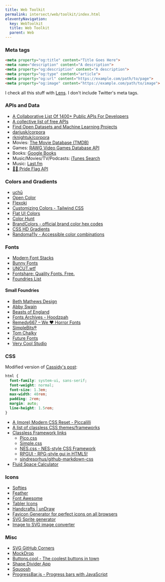 ```yaml
---
title: Web Toolkit
permalink: intersect/web/toolkit/index.html
eleventyNavigation:
  key: WebToolkit
  title: Web Toolkit
  parent: Web
---
```


### Meta tags

```html
<meta property="og:title" content="Title Goes Here">
<meta name="description" content="A description">
<meta property="og:description" content="A description">
<meta property="og:type" content="article">
<meta property="og:url" content="https://example.com/path/to/page">
<meta property="og:image" content="https://example.com/path/to/image">
```

I check all this stuff with [Lens](https://lens.rknight.me). I don't include Twitter's meta tags.

### APIs and Data

- [A Collaborative List Of 1400+ Public APIs For Developers](https://publicapis.dev/)
- [A collective list of free APIs](https://github.com/public-apis/public-apis)
- [Find Open Datasets and Machine Learning Projects](https://www.kaggle.com/datasets)
- [dariusk/corpora](https://github.com/dariusk/corpora)
- [rknightuk/corpora](https://github.com/rknightuk/corpora)
- Movies: [The Movie Database (TMDB)](https://www.themoviedb.org/)
- Games: [RAWG Video Games Database API](https://rawg.io/apidocs)
- Books: [Google Books](https://developers.google.com/books/docs/v1/using)
- Music/Movies/TV/Podcasts: [iTunes Search](https://developer.apple.com/library/archive/documentation/AudioVideo/Conceptual/iTuneSearchAPI/index.html)
- Music: [Last.fm](https://www.last.fm/api)
- [🏳️‍🌈 Pride Flag API](https://pride.dev/)

### Colors and Gradients

- [uchū](https://uchu.style)
- [Open Color](https://yeun.github.io/open-color/)
- [Flexoki](https://stephango.com/flexoki)
- [Customizing Colors - Tailwind CSS](https://tailwindcss.com/docs/customizing-colors)
- [Flat UI Colors](https://flatuicolors.com/)
- [Color Hunt](https://colorhunt.co)
- [BrandColors - official brand color hex codes](https://brandcolors.net/)
- [CSS HD Gradients](https://gradient.style/)
- [Randoma11y - Accessible color combinations](https://randoma11y.com/)

### Fonts

- [Modern Font Stacks](https://modernfontstacks.com/)
- [Bunny Fonts](https://bunny.net/fonts/)
- [UNCUT.wtf](https://uncut.wtf/)
- [Fontshare: Quality Fonts. Free.](https://www.fontshare.com/)
- [Foundries List](https://type-atlas.xyz/foundries/)

#### Small Foundries

- [Beth Mathews Design](https://www.bethmathews.com/shop)
- [Abby Swain](https://www.abbyswain.com/font-shop)
- [Beasts of England](https://beastsofengland.co/)
- [Fonts Archives - Hoodzpah](https://hoodzpahdesign.com/product-category/fonts/)
- [Remedy667 – We ♥ Horror Fonts](https://remedy667.com/)
- [SimpleBits®](https://simplebits.shop/collections/fonts)
- [Tom Chalky](https://tomchalky.com/product-category/fonts/)
- [Future Fonts](https://www.futurefonts.xyz/)
- [Very Cool Studio](https://verycoolstudio.com/)

### CSS

Modified version of [Cassidy's post](https://blog.cassidoo.co/post/base-css/):

```css
html {
  font-family: system-ui, sans-serif;
  font-weight: normal;
  font-size: 1.3em;
  max-width: 40rem;
  padding: 2rem;
  margin: auto;
  line-height: 1.5rem;
}
```

- [A (more) Modern CSS Reset - Piccalilli](https://piccalil.li/blog/a-more-modern-css-reset/)
- [A list of classless CSS themes/frameworks](https://github.com/dbohdan/classless-css)
- [Classless Framework links](https://links.rknight.me/guest/tags/30)
    - [Pico.css](https://picocss.com/)
    - [Simple.css](https://simplecss.org/)
    - [NES.css - NES-style CSS Framework](https://nostalgic-css.github.io/NES.css/)
    - [RPGUI - RPG-style gui in HTML5!](http://ronenness.github.io/RPGUI/)
    - [sindresorhus/github-markdown-css](https://github.com/sindresorhus/github-markdown-css)
- [Fluid Space Calculator](https://utopia.fyi/space/calculator/)

### Icons

- [Softies](https://www.robbiepearce.com/softies)
- [Feather](https://feathericons.com/)
- [Font Awesome](https://fontawesome.com/)
- [Tabler Icons](https://tabler.io/icons)
- [Handcrafts | unDraw](https://handcrafts.undraw.co/app)
- [Favicon Generator for perfect icons on all browsers](https://realfavicongenerator.net/)
- [SVG Sprite generator](https://svgsprit.es/)
- [Image to  SVG image converter](https://image.online-convert.com/convert-to-svg)

### Misc

- [SVG GitHub Corners](https://tholman.com/github-corners/)
- [MockDrop](https://mockdrop.io/)
- [Buttons.cool - The coolest buttons in town](https://www.buttons.cool/buttons)
- [Shape Divider App](https://www.shapedivider.app/)
- [Squoosh](https://squoosh.app/)
- [ProgressBar.js - Progress bars with JavaScript](https://kimmobrunfeldt.github.io/progressbar.js/)
